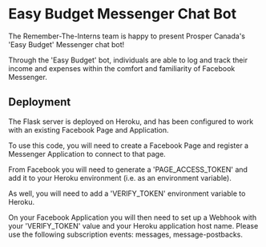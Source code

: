 # Easy Budget Messenger Chat Bot

The Remember-The-Interns team is happy to present Prosper Canada's 'Easy Budget' Messenger chat bot!

Through the 'Easy Budget' bot, individuals are able to log and track their income and expenses within the comfort and familiarity of Facebook Messenger.

## Deployment
The Flask server is deployed on Heroku, and has been configured to work with an existing Facebook Page and Application.

To use this code, you will need to create a Facebook Page and register a Messenger Application to connect to that page.

From Facebook you will need to generate a 'PAGE_ACCESS_TOKEN' and add it to your Heroku environment (i.e. as an environment variable).

As well, you will need to add a 'VERIFY_TOKEN' environment variable to Heroku.

On your Facebook Application you will then need to set up a Webhook with your 'VERIFY_TOKEN' value and your Heroku application host name. Please use the following subscription events: messages, message-postbacks.
